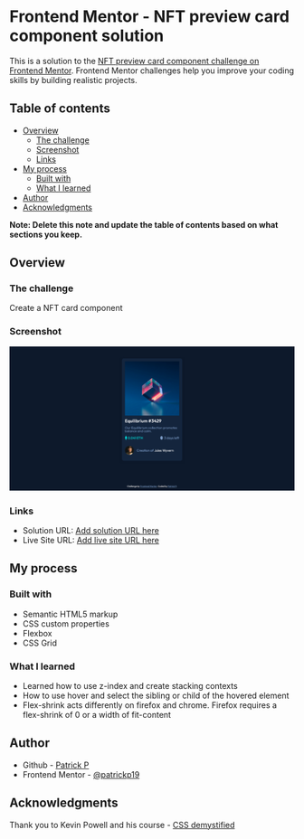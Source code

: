 # Frontend Mentor - NFT preview card component solution

This is a solution to the [NFT preview card component challenge on Frontend Mentor](https://www.frontendmentor.io/challenges/nft-preview-card-component-SbdUL_w0U). Frontend Mentor challenges help you improve your coding skills by building realistic projects. 

## Table of contents

- [Overview](#overview)
  - [The challenge](#the-challenge)
  - [Screenshot](#screenshot)
  - [Links](#links)
- [My process](#my-process)
  - [Built with](#built-with)
  - [What I learned](#what-i-learned)
- [Author](#author)
- [Acknowledgments](#acknowledgments)

**Note: Delete this note and update the table of contents based on what sections you keep.**

## Overview

### The challenge

Create a NFT card component

### Screenshot

![](./images/screenshot.png)

### Links

- Solution URL: [Add solution URL here](https://github.com/patrickp19/nft-preview-card-component)
- Live Site URL: [Add live site URL here](https://patrickp19.github.io/nft-preview-card-component/)

## My process

### Built with

- Semantic HTML5 markup
- CSS custom properties
- Flexbox
- CSS Grid


### What I learned

- Learned how to use z-index and create stacking contexts
- How to use hover and select the sibling or child of the hovered element
- Flex-shrink acts differently on firefox and chrome. Firefox requires a flex-shrink of 0 or a width of fit-content


## Author

- Github - [Patrick P](https://github.com/patrickp19)
- Frontend Mentor - [@patrickp19](https://www.frontendmentor.io/profile/patrickp19)


## Acknowledgments

Thank you to Kevin Powell and his course - [CSS demystified](https://courses.kevinpowell.co/view/courses/css-demystified)